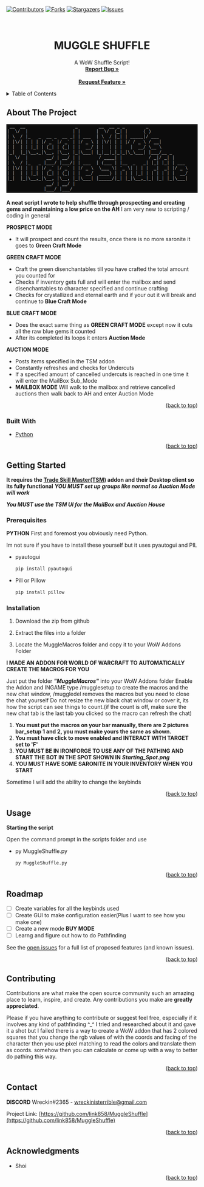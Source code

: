 
<!-- PROJECT SHIELDS -->
<!--
*** I'm using markdown "reference style" links for readability.
*** Reference links are enclosed in brackets [ ] instead of parentheses ( ).
*** See the bottom of this document for the declaration of the reference variables
*** for contributors-url, forks-url, etc. This is an optional, concise syntax you may use.
*** https://www.markdownguide.org/basic-syntax/#reference-style-links
-->
[![Contributors][contributors-shield]][contributors-url]
[![Forks][forks-shield]][forks-url]
[![Stargazers][stars-shield]][stars-url]
[![Issues][issues-shield]][issues-url]




<!-- PROJECT LOGO -->
<br />
<div align="center">
  <a href="https://github.com/link858/MuggleShuffle">
  </a>

<h1 align="center">MUGGLE SHUFFLE</h1>

  <p align="center">
    A WoW Shuffle Script!
    <br />
    <a href="https://github.com/link858/MuggleShuffle/issues"><strong>Report Bug »</strong></a>
    <br />
    <br />
    <a href="https://github.com/link858/MuggleShuffle/issues"><strong>Request Feature »</strong></a>
  </p>
</div>



<!-- TABLE OF CONTENTS -->
<details>
  <summary>Table of Contents</summary>
  <ol>
    <li>
      <a href="#about-the-project">About The Project</a>
      <ul>
        <li><a href="#built-with">Built With</a></li>
      </ul>
    </li>
    <li>
      <a href="#getting-started">Getting Started</a>
      <ul>
        <li><a href="#prerequisites">Prerequisites</a></li>
        <li><a href="#installation">Installation</a></li>
      </ul>
    </li>
    <li><a href="#usage">Usage</a></li>
    <li><a href="#roadmap">Roadmap</a></li>
    <li><a href="#contributing">Contributing</a></li>
    <li><a href="#contact">Contact</a></li>
    <li><a href="#acknowledgments">Acknowledgments</a></li>
  </ol>
</details>



<!-- ABOUT THE PROJECT -->
## About The Project

[![Product Name Screen Shot][product-screenshot]](https://github.com/link858/MuggleShuffle)

**A neat script I wrote to help shuffle through prospecting and creating gems and maintaining a low price on the AH**
I am very new to scripting / coding in general 

**PROSPECT MODE**
* It will prospect and count the results, once there is no more saronite it goes to **Green Craft Mode**

**GREEN CRAFT MODE**
* Craft the green disenchantables till you have crafted the total amount you counted for
* Checks if inventory gets full and will enter the mailbox and send disenchantables to character specified and continue crafting
* Checks for crystallized and eternal earth and if your out it will break and continue to **Blue Craft Mode**

**BLUE CRAFT MODE**
* Does the exact same thing as **GREEN CRAFT MODE** except now it cuts all the raw blue gems it counted
* After its completed its loops it enters **Auction Mode**

**AUCTION MODE**
* Posts items specified in the TSM addon
* Constantly refreshes and checks for Undercuts
* If a specified amount of cancelled undercuts is reached in one time it will enter the MailBox Sub_Mode
* **MAILBOX MODE** Will walk to the mailbox and retrieve cancelled auctions then walk back to AH and enter Auction Mode

<p align="right">(<a href="#readme-top">back to top</a>)</p>



### Built With

* [Python](https://python.org)

<p align="right">(<a href="#readme-top">back to top</a>)</p>



<!-- GETTING STARTED -->
## Getting Started

**It requires the [Trade Skill Master(TSM)](https://www.tradeskillmaster.com/install) addon and their Desktop client so its fully functional**
***YOU MUST set up groups like normal so Auction Mode will work***

***You MUST use the TSM UI for the MailBox and Auction House***

### Prerequisites
**PYTHON**
First and foremost you obviously need Python.

Im not sure if you have to install these yourself but it uses pyautogui and PIL
* pyautogui
  ```sh
  pip install pyautogui
  ```
* Pill or Pillow
  ```sh
  pip install pillow
  ```

  
  

### Installation

1. Download the zip from github

2. Extract the files into a folder

3. Locate the MuggleMacros folder and copy it to your WoW Addons Folder

**I MADE AN ADDON FOR WORLD OF WARCRAFT TO AUTOMATICALLY CREATE THE MACROS FOR YOU**

Just put the folder ***"MuggleMacros"*** into your WoW Addons folder
Enable the Addon and INGAME type /mugglesetup to create the macros and the new chat window, /muggledel removes the macros but you need to close the chat yourself
Do not resize the new black chat window or cover it, its how the script can see things to count.(if the count is off, make sure the new chat tab is the last tab you clicked so the macro can refresh the chat)

1. **You must put the macros on your bar manually, there are ****2 pictures bar_setup 1 and 2****, you must make yours the same as shown.**
2. **You must have click to move enabled and INTERACT WITH TARGET set to 'F'**
3. **YOU MUST BE IN IRONFORGE TO USE ANY OF THE PATHING AND START THE BOT IN THE SPOT SHOWN IN** ***Starting_Spot.png***
4. **YOU MUST HAVE SOME SARONITE IN YOUR INVENTORY WHEN YOU START**

Sometime I will add the ability to change the keybinds

<p align="right">(<a href="#readme-top">back to top</a>)</p>



<!-- USAGE EXAMPLES -->
## Usage

**Starting the script**

Open the command prompt in the scripts folder and use
* py MuggleShuffle.py
  ```sh
  py MuggleShuffle.py
  ```

<p align="right">(<a href="#readme-top">back to top</a>)</p>



<!-- ROADMAP -->
## Roadmap

- [ ] Create variables for all the keybinds used
- [ ] Create GUI to make configuration easier(Plus I want to see how you make one)
- [ ] Create a new mode **BUY MODE** 
- [ ] Learng and figure out how to do Pathfinding

See the [open issues](https://github.com/link858/MuggleShuffle/issues) for a full list of proposed features (and known issues).

<p align="right">(<a href="#readme-top">back to top</a>)</p>



<!-- CONTRIBUTING -->
## Contributing

Contributions are what make the open source community such an amazing place to learn, inspire, and create. Any contributions you make are **greatly appreciated**.

Please if you have anything to contribute or suggest feel free, especially if it involves any kind of pathfinding ^_^
I tried and researched about it and gave it a shot but I failed
there is a way to create a WoW addon that has 2 colored squares that you change the rgb values of with the coords and facing of the character
then you use pixel matching to read the colors and translate them as coords.
somehow then you can calculate or come up with a way to better do pathing this way.

<p align="right">(<a href="#readme-top">back to top</a>)</p>


<!-- CONTACT -->
## Contact
**DISCORD**
Wreckin#2365 - wreckinisterrible@gmail.com

Project Link: [https://github.com/link858/MuggleShuffle](https://github.com/link858/MuggleShuffle)

<p align="right">(<a href="#readme-top">back to top</a>)</p>



<!-- ACKNOWLEDGMENTS -->
## Acknowledgments
* Shoi


<p align="right">(<a href="#readme-top">back to top</a>)</p>



<!-- MARKDOWN LINKS & IMAGES -->
<!-- https://www.markdownguide.org/basic-syntax/#reference-style-links -->
[contributors-shield]: https://img.shields.io/github/contributors/github_username/repo_name.svg?style=for-the-badge
[contributors-url]: https://github.com/link858/MuggleShuffle/graphs/contributors
[forks-shield]: https://img.shields.io/github/forks/github_username/repo_name.svg?style=for-the-badge
[forks-url]: https://github.com/link858/MuggleShuffle/network/members
[stars-shield]: https://img.shields.io/github/stars/github_username/repo_name.svg?style=for-the-badge
[stars-url]: https://github.com/link858/MuggleShuffle/stargazers
[issues-shield]: https://img.shields.io/github/issues/github_username/repo_name.svg?style=for-the-badge
[issues-url]: https://github.com/link858/MuggleShuffle/issues
[product-screenshot]: Images/screenshot.png
[Python.org]: https://img.shields.io/badge/python-v3.7-blue
[Python-url]: https://python.org 
